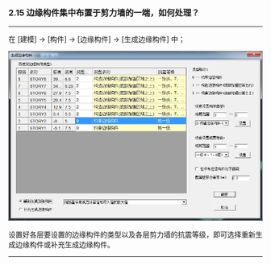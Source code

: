 ﻿### 2.15  边缘构件集中布置于剪力墙的一端，如何处理？

---

在 [建模] → [构件] → [边缘构件] → [生成边缘构件] 中；

![](.\image\2.15-1.jpg)


设置好各层要设置的边缘构件的类型以及各层剪力墙的抗震等级，即可选择重新生成边缘构件或补充生成边缘构件。

---
